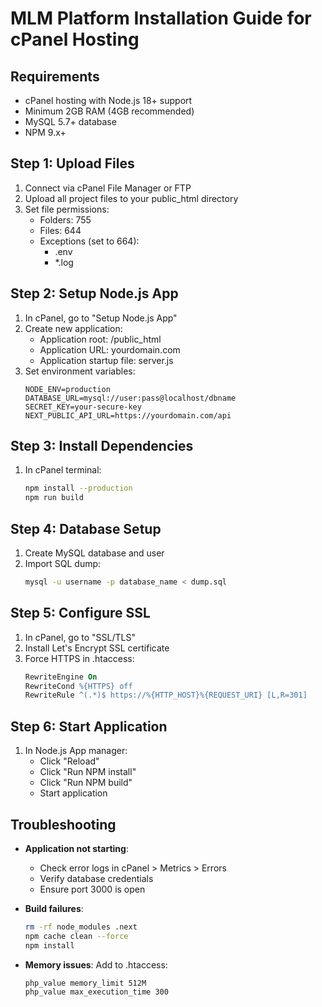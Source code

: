 # MLM Platform Installation Guide for cPanel Hosting

## Requirements
- cPanel hosting with Node.js 18+ support
- Minimum 2GB RAM (4GB recommended)
- MySQL 5.7+ database
- NPM 9.x+

## Step 1: Upload Files
1. Connect via cPanel File Manager or FTP
2. Upload all project files to your public_html directory
3. Set file permissions:
   - Folders: 755
   - Files: 644
   - Exceptions (set to 664):
     - .env
     - *.log

## Step 2: Setup Node.js App
1. In cPanel, go to "Setup Node.js App"
2. Create new application:
   - Application root: /public_html
   - Application URL: yourdomain.com
   - Application startup file: server.js
3. Set environment variables:
   ```
   NODE_ENV=production
   DATABASE_URL=mysql://user:pass@localhost/dbname
   SECRET_KEY=your-secure-key
   NEXT_PUBLIC_API_URL=https://yourdomain.com/api
   ```

## Step 3: Install Dependencies
1. In cPanel terminal:
   ```bash
   npm install --production
   npm run build
   ```

## Step 4: Database Setup
1. Create MySQL database and user
2. Import SQL dump:
   ```bash
   mysql -u username -p database_name < dump.sql
   ```

## Step 5: Configure SSL
1. In cPanel, go to "SSL/TLS"
2. Install Let's Encrypt SSL certificate
3. Force HTTPS in .htaccess:
   ```apache
   RewriteEngine On
   RewriteCond %{HTTPS} off
   RewriteRule ^(.*)$ https://%{HTTP_HOST}%{REQUEST_URI} [L,R=301]
   ```

## Step 6: Start Application
1. In Node.js App manager:
   - Click "Reload"
   - Click "Run NPM install"
   - Click "Run NPM build"
   - Start application

## Troubleshooting
- **Application not starting**:
  - Check error logs in cPanel > Metrics > Errors
  - Verify database credentials
  - Ensure port 3000 is open

- **Build failures**:
  ```bash
  rm -rf node_modules .next
  npm cache clean --force
  npm install
  ```

- **Memory issues**:
  Add to .htaccess:
  ```apache
  php_value memory_limit 512M
  php_value max_execution_time 300
  ``` 